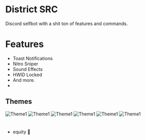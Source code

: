 # District SRC
Discord selfbot with a shit ton of features and commands.

# Features
- Toast Notifications
- Nitro Sniper
- Sound Effects
- HWID Locked
- And more.
- 
## Themes

![Theme1](https://i.imgur.com/m4pNYWj.png)
![Theme1](https://i.imgur.com/8ICeGBJ.png)
![Theme1](https://i.imgur.com/AOgVXhk.png)
![Theme1](https://i.imgur.com/QfvT1pv.png)
![Theme1](https://i.imgur.com/5Wu90Gq.png)
![Theme1](https://i.imgur.com/MVH1cdJ.png)


#
- equity 🍷
